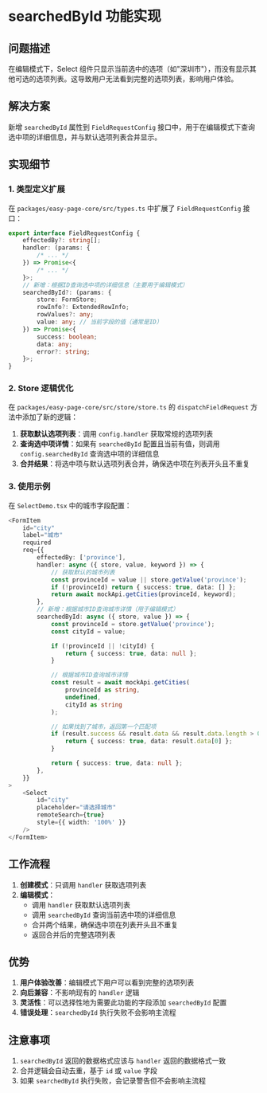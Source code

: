# searchedById 功能实现

## 问题描述

在编辑模式下，Select 组件只显示当前选中的选项（如"深圳市"），而没有显示其他可选的选项列表。这导致用户无法看到完整的选项列表，影响用户体验。

## 解决方案

新增 `searchedById` 属性到 `FieldRequestConfig` 接口中，用于在编辑模式下查询选中项的详细信息，并与默认选项列表合并显示。

## 实现细节

### 1. 类型定义扩展

在 `packages/easy-page-core/src/types.ts` 中扩展了 `FieldRequestConfig` 接口：

```typescript
export interface FieldRequestConfig {
	effectedBy?: string[];
	handler: (params: {
		/* ... */
	}) => Promise<{
		/* ... */
	}>;
	// 新增：根据ID查询选中项的详细信息（主要用于编辑模式）
	searchedById?: (params: {
		store: FormStore;
		rowInfo?: ExtendedRowInfo;
		rowValues?: any;
		value: any; // 当前字段的值（通常是ID）
	}) => Promise<{
		success: boolean;
		data: any;
		error?: string;
	}>;
}
```

### 2. Store 逻辑优化

在 `packages/easy-page-core/src/store/store.ts` 的 `dispatchFieldRequest` 方法中添加了新的逻辑：

1. **获取默认选项列表**：调用 `config.handler` 获取常规的选项列表
2. **查询选中项详情**：如果有 `searchedById` 配置且当前有值，则调用 `config.searchedById` 查询选中项的详细信息
3. **合并结果**：将选中项与默认选项列表合并，确保选中项在列表开头且不重复

### 3. 使用示例

在 `SelectDemo.tsx` 中的城市字段配置：

```typescript
<FormItem
	id="city"
	label="城市"
	required
	req={{
		effectedBy: ['province'],
		handler: async ({ store, value, keyword }) => {
			// 获取默认的城市列表
			const provinceId = value || store.getValue('province');
			if (!provinceId) return { success: true, data: [] };
			return await mockApi.getCities(provinceId, keyword);
		},
		// 新增：根据城市ID查询城市详情（用于编辑模式）
		searchedById: async ({ store, value }) => {
			const provinceId = store.getValue('province');
			const cityId = value;

			if (!provinceId || !cityId) {
				return { success: true, data: null };
			}

			// 根据城市ID查询城市详情
			const result = await mockApi.getCities(
				provinceId as string,
				undefined,
				cityId as string
			);

			// 如果找到了城市，返回第一个匹配项
			if (result.success && result.data && result.data.length > 0) {
				return { success: true, data: result.data[0] };
			}

			return { success: true, data: null };
		},
	}}
>
	<Select
		id="city"
		placeholder="请选择城市"
		remoteSearch={true}
		style={{ width: '100%' }}
	/>
</FormItem>
```

## 工作流程

1. **创建模式**：只调用 `handler` 获取选项列表
2. **编辑模式**：
   - 调用 `handler` 获取默认选项列表
   - 调用 `searchedById` 查询当前选中项的详细信息
   - 合并两个结果，确保选中项在列表开头且不重复
   - 返回合并后的完整选项列表

## 优势

1. **用户体验改善**：编辑模式下用户可以看到完整的选项列表
2. **向后兼容**：不影响现有的 `handler` 逻辑
3. **灵活性**：可以选择性地为需要此功能的字段添加 `searchedById` 配置
4. **错误处理**：`searchedById` 执行失败不会影响主流程

## 注意事项

1. `searchedById` 返回的数据格式应该与 `handler` 返回的数据格式一致
2. 合并逻辑会自动去重，基于 `id` 或 `value` 字段
3. 如果 `searchedById` 执行失败，会记录警告但不会影响主流程
